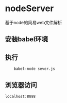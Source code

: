 # nodeServer
基于node的简易web文件解析
## 安装babel环境
## 执行
``` 
	babel-node sever.js
```
## 浏览器访问
```
localhost:8888
```
